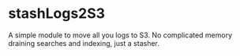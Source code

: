 # stashLogs2S3

A simple module to move all you logs to S3. No complicated memory draining searches and indexing, just a stasher.

